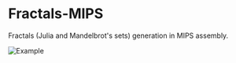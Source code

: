 # Fractals-MIPS
Fractals (Julia and Mandelbrot's sets) generation in MIPS assembly.

![Example](/../screenshots/JuliaExample.bmp?raw=true "Julia's Set for 40 iterations, values: 0.3400 and 0.5000")
